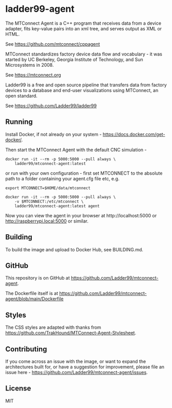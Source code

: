 # ladder99-agent

<!-- note: if this readme changes much, copy/paste it into the dockerhub readme. autobuild doesn't handle multiarch yet, so must do this manually for now. -->

The MTConnect Agent is a C++ program that receives data from a device adapter, fits key-value pairs into an xml tree, and serves output as XML or HTML.

See https://github.com/mtconnect/cppagent

MTConnect standardizes factory device data flow and vocabulary - it was started by UC Berkeley, Georgia Institute of Technology, and Sun Microsystems in 2008.

See https://mtconnect.org

Ladder99 is a free and open source pipeline that transfers data from factory devices to a database and end-user visualizations using MTConnect, an open standard.

See https://github.com/Ladder99/ladder99

## Running

Install Docker, if not already on your system - https://docs.docker.com/get-docker/.

Then start the MTConnect Agent with the default CNC simulation -

    docker run -it --rm -p 5000:5000 --pull always \
        ladder99/mtconnect-agent:latest

or run with your own configuration - first set MTCONNECT to the absolute path to a folder containing your agent.cfg file etc, e.g.

    export MTCONNECT=$HOME/data/mtconnect

    docker run -it --rm -p 5000:5000 --pull always \
        -v $MTCONNECT:/etc/mtconnect \
        ladder99/mtconnect-agent:latest agent

Now you can view the agent in your browser at http://localhost:5000 or http://raspberrypi.local:5000 or similar.

## Building

To build the image and upload to Docker Hub, see BUILDING.md.

## GitHub

This repository is on GitHub at https://github.com/Ladder99/mtconnect-agent.

The Dockerfile itself is at https://github.com/Ladder99/mtconnect-agent/blob/main/Dockerfile

## Styles

The CSS styles are adapted with thanks from https://github.com/TrakHound/MTConnect-Agent-Stylesheet.

## Contributing

If you come across an issue with the image, or want to expand the architectures built for, or have a suggestion for improvement, please file an issue here - https://github.com/Ladder99/mtconnect-agent/issues.

## License

MIT
